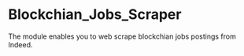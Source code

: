 # Blockchian_Jobs_Scraper
The module enables you to web scrape blockchian jobs postings from Indeed.

